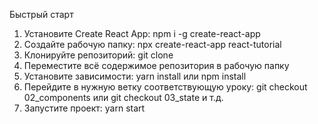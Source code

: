 Быстрый старт
1. Установите Create React App: npm i -g create-react-app
2. Создайте рабочую папку: npx create-react-app react-tutorial
3. Клонируйте репозиторий: git clone 
4. Переместите всё содержимое репозитория в рабочую папку
5. Установите зависимости: yarn install или npm install
6. Перейдите в нужную ветку соответствующую уроку: git checkout 02_components или git checkout 03_state и т.д.
7. Запустите проект: yarn start
